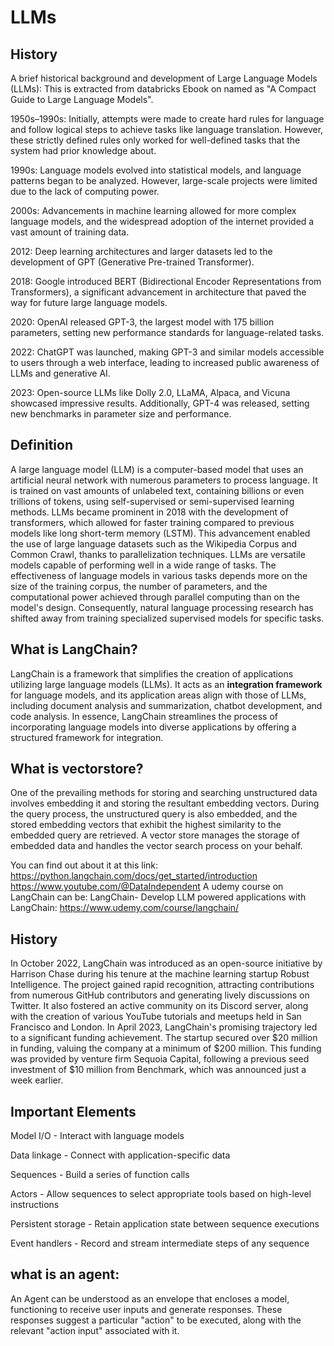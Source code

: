 # LLMs

## History 
A brief historical background and development of Large Language Models (LLMs):
This is extracted from databricks Ebook on named as "A Compact Guide to Large Language Models".

1950s–1990s:
Initially, attempts were made to create hard rules for language and follow logical steps to achieve tasks like language translation. However, these strictly defined rules only worked for well-defined tasks that the system had prior knowledge about.

1990s:
Language models evolved into statistical models, and language patterns began to be analyzed. However, large-scale projects were limited due to the lack of computing power.

2000s:
Advancements in machine learning allowed for more complex language models, and the widespread adoption of the internet provided a vast amount of training data.

2012:
Deep learning architectures and larger datasets led to the development of GPT (Generative Pre-trained Transformer).

2018:
Google introduced BERT (Bidirectional Encoder Representations from Transformers), a significant advancement in architecture that paved the way for future large language models.

2020:
OpenAI released GPT-3, the largest model with 175 billion parameters, setting new performance standards for language-related tasks.

2022:
ChatGPT was launched, making GPT-3 and similar models accessible to users through a web interface, leading to increased public awareness of LLMs and generative AI.

2023:
Open-source LLMs like Dolly 2.0, LLaMA, Alpaca, and Vicuna showcased impressive results. Additionally, GPT-4 was released, setting new benchmarks in parameter size and performance.




## Definition

A large language model (LLM) is a computer-based model that uses an artificial neural network with numerous parameters to process language. It is trained on vast amounts of unlabeled text, containing billions or even trillions of tokens, using self-supervised or semi-supervised learning methods. LLMs became prominent in 2018 with the development of transformers, which allowed for faster training compared to previous models like long short-term memory (LSTM). This advancement enabled the use of large language datasets such as the Wikipedia Corpus and Common Crawl, thanks to parallelization techniques. LLMs are versatile models capable of performing well in a wide range of tasks. The effectiveness of language models in various tasks depends more on the size of the training corpus, the number of parameters, and the computational power achieved through parallel computing than on the model's design. Consequently, natural language processing research has shifted away from training specialized supervised models for specific tasks.

## What is LangChain?

LangChain is a framework that simplifies the creation of applications utilizing large language models (LLMs). It acts as an **integration framework** for language models, and its application areas align with those of LLMs, including document analysis and summarization, chatbot development, and code analysis. In essence, LangChain streamlines the process of incorporating language models into diverse applications by offering a structured framework for integration.

## What is vectorstore?

One of the prevailing methods for storing and searching unstructured data involves embedding it and storing the resultant embedding vectors. During the query process, the unstructured query is also embedded, and the stored embedding vectors that exhibit the highest similarity to the embedded query are retrieved. A vector store manages the storage of embedded data and handles the vector search process on your behalf.





You can find out about it at this link: https://python.langchain.com/docs/get_started/introduction
https://www.youtube.com/@DataIndependent
A udemy course on LangChain can be: LangChain- Develop LLM powered applications with LangChain: https://www.udemy.com/course/langchain/

## History
In October 2022, LangChain was introduced as an open-source initiative by Harrison Chase during his tenure at the machine learning startup Robust Intelligence. The project gained rapid recognition, attracting contributions from numerous GitHub contributors and generating lively discussions on Twitter. It also fostered an active community on its Discord server, along with the creation of various YouTube tutorials and meetups held in San Francisco and London. In April 2023, LangChain's promising trajectory led to a significant funding achievement. The startup secured over $20 million in funding, valuing the company at a minimum of $200 million. This funding was provided by venture firm Sequoia Capital, following a previous seed investment of $10 million from Benchmark, which was announced just a week earlier.

## Important Elements

Model I/O - Interact with language models

Data linkage - Connect with application-specific data

Sequences - Build a series of function calls

Actors - Allow sequences to select appropriate tools based on high-level instructions

Persistent storage - Retain application state between sequence executions

Event handlers - Record and stream intermediate steps of any sequence


## what is an agent: 
An Agent can be understood as an envelope that encloses a model, functioning to receive user inputs and generate responses. These responses suggest a particular "action" to be executed, along with the relevant "action input" associated with it.


